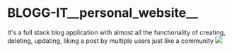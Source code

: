 # BLOGG-IT__personal_website__
It's a full stack blog application with almost all the functionality of creating, deleting, updating, liking a post by multiple users just like a community
![](https://media.giphy.com/media/qUrQswDNmrhOmEJySI/giphy.gif)
